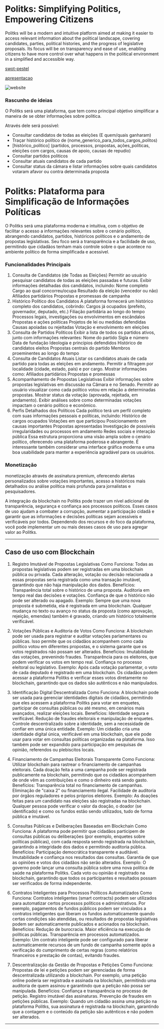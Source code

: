 # Politks:  Simplifying Politics, Empowering Citizens

Politks will be a modern and intuitive platform aimed at making it easier to access relevant information about the
political landscape, covering candidates, parties, political histories, and the progress of legislative proposals. Its
focus will be on transparency and ease of use, enabling citizens to have more control over what happens in the political
environment in a simplified and accessible way.

[swot-pestel](https://venturusai.com/business/20oPTP-politks)

[apresentacao](https://gamma.app/docs/Politks-Plataforma-para-Simplificacao-de-Informacoes-Politicas-8etlxcftefa7m1p)

![website](./files/politks-web-site.png)

### Rascunho de ideias

O Politks será uma plataforma, que tem como principal objetivo simplificar a maneira de se obter informações sobre
politica.

Através dele será possível:

- Consultar candidatos de todas as eleições (E quem/quais ganharam)
- Traçar histórico político de (nome_generico_para_todos_cargos_politos)
- [histórico_politico] (partidos, processos, propostas, ações_políticas, eleições com cargos, causas de apoio, causas de
  repudio)
- Consultar partidos politicos
- Consultar atuais candidatos de cada partido
- Consultar status da câmara e listar informações sobre quais candidatos votaram afavor ou contra determinada proposta

# Politks: Plataforma para Simplificação de Informações Políticas

O Politks será uma plataforma moderna e intuitiva, com o objetivo de facilitar o acesso a informações relevantes sobre o
cenário político, abrangendo candidatos, partidos, históricos políticos e o andamento de propostas legislativas. Seu
foco será a transparência e a facilidade de uso, permitindo que cidadãos tenham mais controle sobre o que acontece no
ambiente político de forma simplificada e acessível.

### Funcionalidades Principais

1. Consulta de Candidatos (de Todas as Eleições)
   Permitir ao usuário pesquisar candidatos de todas as eleições passadas e futuras.
   Exibir informações detalhadas dos candidatos, incluindo:
   Nome completo
   Cargo ao qual concorreu/ocupa
   Resultado da eleição (vencedor ou não)
   Afiliados partidários
   Propostas e promessas de campanha
2. Histórico Político dos Candidatos
   A plataforma fornecerá um histórico completo dos candidatos, cobrindo:
   Cargos já ocupados (prefeito, governador, deputado, etc.)
   Filiação partidária ao longo do tempo
   Processos legais, investigações ou envolvimentos em escândalos
   Propostas e ações políticas
   Projetos de lei ou medidas defendidas
   Causas apoiadas ou rejeitadas
   Votação e envolvimento em eleições
3. Consulta de Partidos Políticos
   Exibir a lista de todos os partidos ativos, junto com informações relevantes:
   Nome do partido
   Sigla e número
   Data de fundação
   Ideologia e princípios defendidos
   Histórico de candidatos eleitos
   Propostas centrais do partido
   Membros proeminentes ao longo do tempo
4. Consulta de Candidatos Atuais
   Listar os candidatos atuais de cada partido para todas as eleições em andamento.
   Permitir a filtragem por localidade (cidade, estado, país) e por cargo.
   Mostrar informações como:
   Afiliados partidários
   Propostas e promessas
5. Acompanhamento de Propostas Legislativas
   Exibir informações sobre propostas legislativas em discussão na Câmara e no Senado.
   Permitir ao usuário visualizar como cada político votou em relação a determinadas propostas.
   Mostrar status da votação (aprovada, rejeitada, em andamento).
   Exibir análises sobre como determinadas votações impactam o cenário político e econômico.
6. Perfis Detalhados dos Políticos
   Cada político terá um perfil completo com suas informações pessoais e políticas, incluindo:
   Histórico de cargos ocupados
   Votações em que participou
   Posicionamento em causas importantes
   Propostas apresentadas
   Investigação de possíveis irregularidades ou processos em andamento
   Redes sociais e interação pública
   Essa estrutura proporciona uma visão ampla sobre o cenário político, oferecendo uma plataforma poderosa e abrangente.
   É interessante também considerar uma interface gráfica moderna e uma boa usabilidade para manter a experiência
   agradável para os usuários.

### Monetização

monetização através de assinatura premium, oferecendo alertas personalizados sobre votações
importantes, acesso a históricos mais detalhados ou análise política mais profunda para jornalistas e pesquisadores.

A integração da blockchain no Politks pode trazer um nível adicional de transparência, segurança e confiança aos
processos políticos. Esses casos de uso ajudam a combater a corrupção, aumentar a participação cidadã e garantir que as
informações e decisões políticas sejam acessíveis e verificáveis por todos. Dependendo dos recursos e do foco da
plataforma, você pode implementar um ou mais desses casos de uso para agregar valor ao Politks.

------------------------------------------------------------------------

## Caso de uso com Blockchain

1. Registro Imutável de Propostas Legislativas
   Como Funciona: Todas as propostas legislativas podem ser registradas em uma blockchain pública ou privada. Cada
   alteração, votação ou decisão relacionada a essas propostas seria registrada como uma transação imutável, garantindo
   que não haja manipulação dos dados.
   Benefícios:
   Transparência total sobre o histórico de uma proposta.
   Auditoria em tempo real das decisões e votações.
   Confiança de que o histórico não pode ser alterado ou apagado.
   Exemplo: Sempre que uma nova proposta é submetida, ela é registrada em uma blockchain. Qualquer mudança no texto ou
   avanço no status da proposta (como aprovação, rejeição, emendas) também é gravado, criando um histórico totalmente
   verificável.

2. Votações Públicas e Auditoria de Votos
   Como Funciona: A blockchain pode ser usada para registrar e auditar votações parlamentares ou públicas. Isso permite
   que os cidadãos acompanhem como cada político votou em diferentes propostas, e o sistema garante que os votos
   registrados não possam ser alterados.
   Benefícios:
   Imutabilidade das votações, prevenindo fraudes.
   Transparência para os eleitores, que podem verificar os votos em tempo real.
   Confiança no processo eleitoral ou legislativo.
   Exemplo: Após cada votação parlamentar, o voto de cada deputado é registrado em uma blockchain. Os cidadãos podem
   acessar a plataforma Politks e verificar esses votos diretamente no blockchain, garantindo que os dados são
   autênticos e não manipulados.

3. Identificação Digital Descentralizada
   Como Funciona: A blockchain pode ser usada para gerenciar identidades digitais de cidadãos, permitindo que eles
   acessem a plataforma Politks para votar em enquetes, participar de consultas públicas ou até mesmo, em cenários mais
   avançados, realizar eleições locais.
   Benefícios:
   Identidade segura e verificável.
   Redução de fraudes eleitorais e manipulação de enquetes.
   Controle descentralizado sobre a identidade, sem a necessidade de confiar em uma única entidade.
   Exemplo: Um cidadão cria uma identidade digital única, verificável em uma blockchain, que ele pode usar para votar em
   consultas políticas organizadas na plataforma. Isso também pode ser expandido para participação em pesquisas de
   opinião, referendos ou plebiscitos locais.

4. Financiamento de Campanhas Eleitorais Transparente
   Como Funciona: Utilizar blockchain para rastrear o financiamento de campanhas eleitorais. Cada doação feita a uma
   campanha pode ser registrada publicamente na blockchain, permitindo que os cidadãos acompanhem de onde vêm as
   contribuições e como o dinheiro está sendo gasto.
   Benefícios:
   Transparência total no financiamento de campanhas.
   Eliminação de "caixa 2" ou financiamento ilegal.
   Facilidade de auditoria por órgãos reguladores e pelos próprios eleitores.
   Exemplo: As doações feitas para um candidato nas eleições são registradas na blockchain. Qualquer pessoa pode
   verificar o valor da doação, o doador (se identificado) e como os fundos estão sendo utilizados, tudo de forma
   pública e imutável.

5. Consultas Públicas e Deliberações Baseadas em Blockchain
   Como Funciona: A plataforma pode permitir que cidadãos participem de consultas públicas ou deliberações (por exemplo,
   enquetes sobre políticas públicas), com cada resposta sendo registrada na blockchain, garantindo a integridade dos
   dados e permitindo auditoria pública.
   Benefícios:
   Participação democrática transparente e auditável.
   Imutabilidade e confiança nos resultados das consultas.
   Garantia de que as opiniões e votos dos cidadãos não serão alterados.
   Exemplo: O governo pode lançar uma consulta pública sobre uma nova política de saúde na plataforma Politks. Cada voto
   ou opinião é registrado na blockchain, garantindo que todos os participantes e resultados possam ser verificados de
   forma independente.

6. Contratos Inteligentes para Processos Políticos Automatizados
   Como Funciona: Contratos inteligentes (smart contracts) podem ser utilizados para automatizar certos processos
   políticos e administrativos. Por exemplo, pagamentos de fundos públicos podem ser vinculados a contratos inteligentes
   que liberam os fundos automaticamente quando certas condições são atendidas, ou resultados de propostas legislativas
   podem ser automaticamente publicados e acionados na blockchain.
   Benefícios:
   Redução de burocracia.
   Maior eficiência na execução de políticas públicas.
   Transparência em processos automatizados.
   Exemplo: Um contrato inteligente pode ser configurado para liberar automaticamente recursos de um fundo de campanha
   somente após a verificação do cumprimento de certas regras (como relatórios financeiros e prestação de contas),
   evitando fraudes.

7. Descentralização da Gestão de Propostas e Petições
   Como Funciona: Propostas de lei e petições podem ser gerenciadas de forma descentralizada utilizando a blockchain.
   Por exemplo, uma petição online poderia ser registrada e assinada na blockchain, permitindo uma auditoria de quem
   assinou e garantindo que a petição não possa ser manipulada.
   Benefícios:
   Confiança e transparência no processo de petição.
   Registro imutável das assinaturas.
   Prevenção de fraudes em petições públicas.
   Exemplo: Quando um cidadão assina uma petição na plataforma Politks, sua assinatura é registrada na blockchain,
   garantindo que a contagem e o conteúdo da petição são autênticos e não podem ser alterados.

------------------------------------------------------------------------

